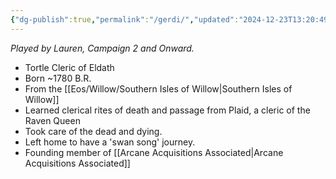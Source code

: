 ```yaml
---
{"dg-publish":true,"permalink":"/gerdi/","updated":"2024-12-23T13:20:49.835-05:00"}
---
```


*Played by Lauren, Campaign 2 and Onward.*

- Tortle Cleric of Eldath
- Born ~1780 B.R.
- From the [[Eos/Willow/Southern Isles of Willow\|Southern Isles of Willow]]
- Learned clerical rites of death and passage from Plaid, a cleric of the Raven Queen
- Took care of the dead and dying.
- Left home to have a 'swan song' journey.
- Founding member of [[Arcane Acquisitions Associated\|Arcane Acquisitions Associated]]